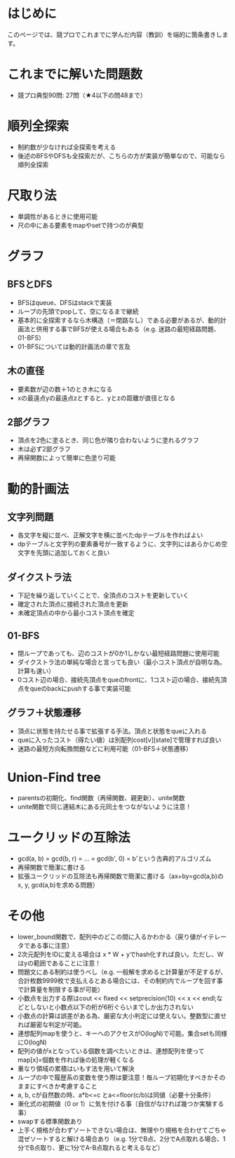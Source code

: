 # はじめに
このページでは、競プロでこれまでに学んだ内容（教訓）を端的に箇条書きします。

# これまでに解いた問題数
- 競プロ典型90問: 27問（★4以下の問48まで）

# 順列全探索
- 制約数が少なければ全探索を考える
- 後述のBFSやDFSも全探索だが、こちらの方が実装が簡単なので、可能なら順列全探索

# 尺取り法
- 単調性があるときに使用可能
- 尺の中にある要素をmapやsetで持つのが典型

# グラフ

## BFSとDFS
- BFSはqueue、DFSはstackで実装
- ループの先頭でpopして、空になるまで継続
- 基本的に全探索するなら木構造（＝閉路なし）である必要があるが、動的計画法と併用する事でBFSが使える場合もある（e.g. 迷路の最短経路問題、01-BFS）
- 01-BFSについては動的計画法の章で言及

## 木の直径
- 要素数が辺の数＋1のとき木になる
- xの最遠点yの最遠点zとすると、yとzの距離が直径となる

## 2部グラフ
- 頂点を2色に塗るとき、同じ色が隣り合わないように塗れるグラフ
- 木は必ず2部グラフ
- 再帰関数によって簡単に色塗り可能

# 動的計画法

## 文字列問題
- 各文字を縦に並べ、正解文字を横に並べたdpテーブルを作ればよい
- dpテーブルと文字列の要素番号が一致するように、文字列にはあらかじめ空文字を先頭に追加しておくと良い

## ダイクストラ法
- 下記を繰り返していくことで、全頂点のコストを更新していく
- 確定された頂点に接続された頂点を更新
- 未確定頂点の中から最小コスト頂点を確定

## 01-BFS
- 閉ループであっても、辺のコストが0か1しかない最短経路問題に使用可能
- ダイクストラ法の単純な場合と言っても良い（最小コスト頂点が自明な為。計算も速い）
- 0コスト辺の場合、接続先頂点をqueのfrontに、1コスト辺の場合、接続先頂点をqueのbackにpushする事で実装可能

## グラフ＋状態遷移
- 頂点に状態を持たせる事で拡張する手法。頂点と状態をqueに入れる
- queに入ったコスト（得たい値）は別配列cost[v][state]で管理すれば良い
- 迷路の最短方向転換問題などに利用可能（01-BFS＋状態遷移）

# Union-Find tree
- parentsの初期化、find関数（再帰関数、親更新）、unite関数
- unite関数で同じ連結木にある元同士をつながないように注意！

# ユークリッドの互除法
- gcd(a, b) = gcd(b, r) = ... = gcd(b', 0) = b'という古典的アルゴリズム
- 再帰関数で簡潔に書ける
- 拡張ユークリッドの互除法も再帰関数で簡潔に書ける（ax+by=gcd(a,b)のx, y, gcd(a,b)を求める問題）

# その他
- lower_bound関数で、配列中のどこの間に入るかわかる（戻り値がイテレータである事に注意）
- 2次元配列をIDに変える場合は x * W + yでhash化すれば良い。ただし、Wはyの範囲であることに注意！
- 問題文にある制約は使うべし（e.g. 一般解を求めると計算量が不足するが、合計枚数9999枚で支払えるとある場合には、その制約内でループを回す事で計算量を制限する事が可能）
- 小数点を出力する際はcout << fixed << setprecision(10) << x << endl;などとしないと小数点以下の桁が6桁ぐらいまでしか出力されない
- 小数点の計算は誤差がある為、厳密な大小判定には使えない。整数型に直せれば厳密な判定が可能。
- 連想配列mapを使うと、キーへのアクセスがO(logN)で可能。集合setも同様にO(logN)
- 配列の値がxとなっている個数を調べたいときは、連想配列を使ってmap[x]=個数を作れば後の処理が軽くなる
- 重なり領域の累積はいもす法を用いて解決
- ループの中で履歴系の変数を使う際は要注意！毎ループ初期化すべきかそのままにすべきか考慮すること
- a, b, cが自然数の時、a*b<=c とa<=floor(c/b)は同値（必要十分条件）
- 漸化式の初期値（0 or 1）に気を付ける事（自信がなければ幾つか実験する事）
- swapする標準関数あり
- 上手く規格が合わずソートできない場合は、無理やり規格を合わせてごちゃ混ぜソートすると解ける場合あり（e.g. 1分でB点、2分でA点取れる場合、1分でB点取り、更に1分でA-B点取れると考えるなど）


